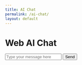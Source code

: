 ```yaml
---
title: AI Chat
permalink: /ai-chat/
layout: default
---
```


<!DOCTYPE html>
<html>
<head>
    <title>Web AI Server</title>
</head>
<body>
    <h1>Web AI Chat</h1>
    <div id="chat-container">
        <div id="chat-output"></div>
        <input type="text" id="chat-input" placeholder="Type your message here">
        <button id="send-button">Send</button>
    </div>
    <script>
document.addEventListener('DOMContentLoaded', () => {
  const chatInput = document.getElementById('chat-input');
  const chatOutput = document.getElementById('chat-output');
  const sendButton = document.getElementById('send-button');

  sendButton.addEventListener('click', async () => {
    const message = chatInput.value;
    if (message.trim() !== '') {
      chatOutput.innerHTML += `<p>User: ${message}</p>`;
      chatInput.value = '';

      // Placeholder for API call to server
      const response = await fetch('/api/gemini', { // Assuming server endpoint is /api/gemini
        method: 'POST',
        headers: {
          'Content-Type': 'application/json',
        },
        body: JSON.stringify({ message }),
      });

      if (response.ok) {
        const data = await response.json();
        chatOutput.innerHTML += `<p>AI: ${data.response}</p>`;
      } else {
        chatOutput.innerHTML += `<p>Error: Could not get AI response.</p>`;
      }
    }
  });
});
    </script>
</body>
</html>
